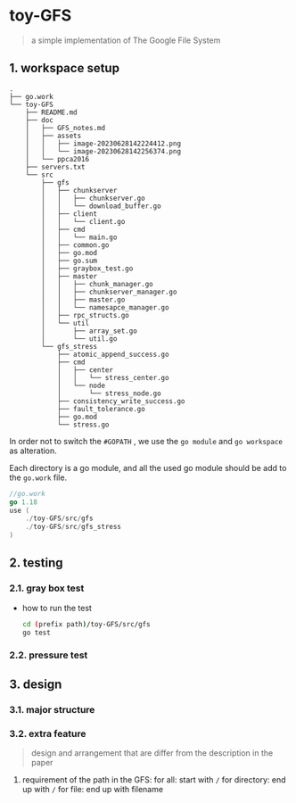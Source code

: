 # toy-GFS

> a simple implementation of The Google File System

## 1. workspace setup

```shell
.
├── go.work
└── toy-GFS
    ├── README.md
    ├── doc
    │   ├── GFS_notes.md
    │   ├── assets
    │   │   ├── image-20230628142224412.png
    │   │   └── image-20230628142256374.png
    │   └── ppca2016
    ├── servers.txt
    └── src
        ├── gfs
        │   ├── chunkserver
        │   │   ├── chunkserver.go
        │   │   └── download_buffer.go
        │   ├── client
        │   │   └── client.go
        │   ├── cmd
        │   │   └── main.go
        │   ├── common.go
        │   ├── go.mod
        │   ├── go.sum
        │   ├── graybox_test.go
        │   ├── master
        │   │   ├── chunk_manager.go
        │   │   ├── chunkserver_manager.go
        │   │   ├── master.go
        │   │   └── namesapce_manager.go
        │   ├── rpc_structs.go
        │   └── util
        │       ├── array_set.go
        │       └── util.go
        └── gfs_stress
            ├── atomic_append_success.go
            ├── cmd
            │   ├── center
            │   │   └── stress_center.go
            │   └── node
            │       └── stress_node.go
            ├── consistency_write_success.go
            ├── fault_tolerance.go
            ├── go.mod
            └── stress.go

```

In order not to switch the `#GOPATH` , we use the `go module` and `go workspace` as alteration.

Each directory is a go module, and all the used go module should be add to the `go.work` file.

```go
//go.work
go 1.18
use (
	./toy-GFS/src/gfs
	./toy-GFS/src/gfs_stress
)
```

## 2. testing

### 2.1. gray box test

- how to run the test

  ```bash
  cd (prefix path)/toy-GFS/src/gfs
  go test
  ```

### 2.2. pressure test

## 3. design

### 3.1. major structure

### 3.2. extra feature

> design and arrangement that are differ from the description in the paper

1. requirement of the path in the GFS:
   for all: start with `/`
   for directory: end up with `/`
   for file: end up with filename
